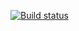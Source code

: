 [![Build status](https://ci.appveyor.com/api/projects/status/nw2c36b5xadywd0i/branch/main?svg=true)](https://ci.appveyor.com/project/lewkAa/patternsv2/branch/main)